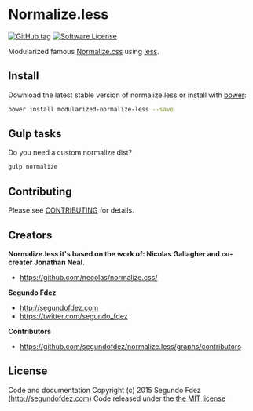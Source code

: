 # Normalize.less

[![GitHub tag](https://img.shields.io/github/tag/segundofdez/normalize.less.svg?style=flat-square)](https://github.com/segundofdez/reticulas-cssframework/tags)
[![Software License](https://img.shields.io/badge/license-MIT-brightgreen.svg?style=flat-square)](LICENSE.md)

Modularized famous [Normalize.css][3] using [less][1].


## Install

Download the latest stable version of normalize.less or install with [bower][2]:
```bash
bower install modularized-normalize-less --save
```


## Gulp tasks
Do you need a custom normalize dist?
```bash
gulp normalize
```


## Contributing

Please see [CONTRIBUTING](https://github.com/segundofdez/normalize.less/blob/dev/CONTRIBUTING.md) for details.


## Creators

**Normalize.less it's based on the work of:  Nicolas Gallagher and co-creater Jonathan Neal.**

- <https://github.com/necolas/normalize.css/>

**Segundo Fdez**

- <http://segundofdez.com>
- <https://twitter.com/segundo_fdez>

**Contributors**
- <https://github.com/segundofdez/normalize.less/graphs/contributors>


## License
Code and documentation Copyright (c) 2015 Segundo Fdez (http://segundofdez.com) Code released under the [the MIT license](https://github.com/segundofdez/normalize.less/blob/dev/LICENSE.md)

[1]:http://lesscss.org/
[2]:http://bower.io/
[3]:https://github.com/necolas/normalize.css/
